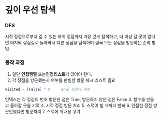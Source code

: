 # 깊이 우선 탐색
### DFS

 시작 정점으로부터 갈 수 있는 하위 정점까지 가장 깊게 탐색하고,
더 이상 갈 곳이 없다면 마지막 갈림길로 돌아와서 다른 정점을 탐색하며
결국 모든 정점을 방문하는 순회 방법

### 동작 과정

1. 일단 **인접행렬** 또는**인접리스트**가 있어야 한다.
2. 각 정점을 방문했는지 여부를 판별할 방문 체크 리스트 필요
``` python
visited = [False] * n     #n은 정점의 개수
```
인덱스는 각 정점의 번호
방문한 점은 True, 방문하지 않은 점은 False
3. 함수를 만들고 돌아갈 곳을 기록
4. 시작 정점 방문 처리
5. 스택이 빌 때까지 반복
6. 인접한 정점 방문안했다면 방문처리
7. 스택에 위내용 넣기

